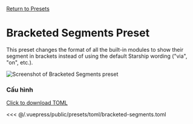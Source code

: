 [Return to Presets](./README.md#bracketed-segments)

# Bracketed Segments Preset

This preset changes the format of all the built-in modules to show their segment in brackets instead of using the default Starship wording ("via", "on", etc.).

![Screenshot of Bracketed Segments preset](/presets/img/bracketed-segments.png)

### Cấu hình

[Click to download TOML](/presets/toml/bracketed-segments.toml)

<<< @/.vuepress/public/presets/toml/bracketed-segments.toml
